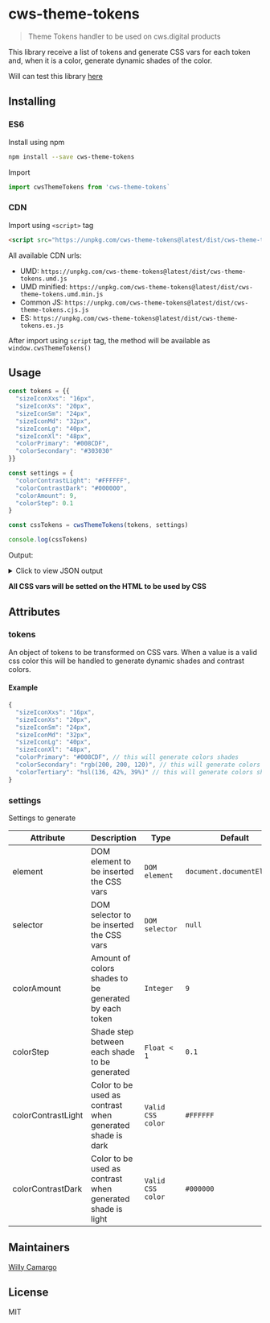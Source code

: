 # cws-theme-tokens
> Theme Tokens handler to be used on cws.digital products

This library receive a list of tokens and generate CSS vars for each token and, when it is a color, generate dynamic shades of the color.

Will can test this library [here](https://cws-theme-tokens.netlify.com/)

## Installing

### ES6

Install using npm
```bash
npm install --save cws-theme-tokens
```

Import
```js
import cwsThemeTokens from 'cws-theme-tokens`
```

### CDN

Import using `<script>` tag
```html
<script src="https://unpkg.com/cws-theme-tokens@latest/dist/cws-theme-tokens.umd.js"></script>
```

All available CDN urls:

* UMD: `https://unpkg.com/cws-theme-tokens@latest/dist/cws-theme-tokens.umd.js`
* UMD minified: `https://unpkg.com/cws-theme-tokens@latest/dist/cws-theme-tokens.umd.min.js`
* Common JS: `https://unpkg.com/cws-theme-tokens@latest/dist/cws-theme-tokens.cjs.js`
* ES: `https://unpkg.com/cws-theme-tokens@latest/dist/cws-theme-tokens.es.js`

After import using `script` tag, the method will be available as `window.cwsThemeTokens()`

## Usage

```js
const tokens = {{
  "sizeIconXxs": "16px",
  "sizeIconXs": "20px",
  "sizeIconSm": "24px",
  "sizeIconMd": "32px",
  "sizeIconLg": "40px",
  "sizeIconXl": "48px",
  "colorPrimary": "#008CDF",
  "colorSecondary": "#303030"
}}

const settings = {
  "colorContrastLight": "#FFFFFF",
  "colorContrastDark": "#000000",
  "colorAmount": 9,
  "colorStep": 0.1
}

const cssTokens = cwsThemeTokens(tokens, settings)

console.log(cssTokens)
```

Output:
<details>
  <summary>Click to view JSON output</summary>

  ```json
  {
    "--size-icon-xxs": "16px",
    "--size-icon-xs": "20px",
    "--size-icon-sm": "24px",
    "--size-icon-md": "32px",
    "--size-icon-lg": "40px",
    "--size-icon-xl": "48px",
    "--color-primary-100": "#39B5FF",
    "--color-primary-200": "#23ADFF",
    "--color-primary-300": "#0DA5FF",
    "--color-primary-400": "#009AF5",
    "--color-primary-500": "#008CDF",
    "--color-primary-600": "#007EC9",
    "--color-primary-700": "#0070B2",
    "--color-primary-800": "#00629C",
    "--color-primary-900": "#005486",
    "--color-primary-100-contrast": "#000000",
    "--color-primary-200-contrast": "#000000",
    "--color-primary-300-contrast": "#000000",
    "--color-primary-400-contrast": "#FFFFFF",
    "--color-primary-500-contrast": "#FFFFFF",
    "--color-primary-600-contrast": "#FFFFFF",
    "--color-primary-700-contrast": "#FFFFFF",
    "--color-primary-800-contrast": "#FFFFFF",
    "--color-primary-900-contrast": "#FFFFFF",
    "--color-secondary-100": "#434343",
    "--color-secondary-200": "#3E3E3E",
    "--color-secondary-300": "#3A3A3A",
    "--color-secondary-400": "#353535",
    "--color-secondary-500": "#303030",
    "--color-secondary-600": "#2B2B2B",
    "--color-secondary-700": "#262626",
    "--color-secondary-800": "#222222",
    "--color-secondary-900": "#1D1D1D",
    "--color-secondary-100-contrast": "#FFFFFF",
    "--color-secondary-200-contrast": "#FFFFFF",
    "--color-secondary-300-contrast": "#FFFFFF",
    "--color-secondary-400-contrast": "#FFFFFF",
    "--color-secondary-500-contrast": "#FFFFFF",
    "--color-secondary-600-contrast": "#FFFFFF",
    "--color-secondary-700-contrast": "#FFFFFF",
    "--color-secondary-800-contrast": "#FFFFFF",
    "--color-secondary-900-contrast": "#FFFFFF",
    "--color-neutral-100": "#FFFFFF",
    "--color-neutral-200": "#EDEDED",
    "--color-neutral-300": "#DADADA",
    "--color-neutral-400": "#C8C8C8",
    "--color-neutral-500": "#B6B6B6",
    "--color-neutral-600": "#A4A4A4",
    "--color-neutral-700": "#929292",
    "--color-neutral-800": "#7F7F7F",
    "--color-neutral-900": "#6D6D6D",
    "--color-neutral-100-contrast": "#000000",
    "--color-neutral-200-contrast": "#000000",
    "--color-neutral-300-contrast": "#000000",
    "--color-neutral-400-contrast": "#000000",
    "--color-neutral-500-contrast": "#000000",
    "--color-neutral-600-contrast": "#000000",
    "--color-neutral-700-contrast": "#000000",
    "--color-neutral-800-contrast": "#FFFFFF",
    "--color-neutral-900-contrast": "#FFFFFF",
    "--color-error-100": "#F95959",
    "--color-error-200": "#F94242",
    "--color-error-300": "#F82B2B",
    "--color-error-400": "#F71313",
    "--color-error-500": "#EA0808",
    "--color-error-600": "#D30707",
    "--color-error-700": "#BB0606",
    "--color-error-800": "#A40606",
    "--color-error-900": "#8C0505",
    "--color-error-100-contrast": "#000000",
    "--color-error-200-contrast": "#FFFFFF",
    "--color-error-300-contrast": "#FFFFFF",
    "--color-error-400-contrast": "#FFFFFF",
    "--color-error-500-contrast": "#FFFFFF",
    "--color-error-600-contrast": "#FFFFFF",
    "--color-error-700-contrast": "#FFFFFF",
    "--color-error-800-contrast": "#FFFFFF",
    "--color-error-900-contrast": "#FFFFFF",
    "--color-alert-100": "#FFC83C",
    "--color-alert-200": "#FFC126",
    "--color-alert-300": "#FFBB0F",
    "--color-alert-400": "#F8B100",
    "--color-alert-500": "#E1A100",
    "--color-alert-600": "#CB9100",
    "--color-alert-700": "#B48100",
    "--color-alert-800": "#9D7100",
    "--color-alert-900": "#876100",
    "--color-alert-100-contrast": "#000000",
    "--color-alert-200-contrast": "#000000",
    "--color-alert-300-contrast": "#000000",
    "--color-alert-400-contrast": "#000000",
    "--color-alert-500-contrast": "#000000",
    "--color-alert-600-contrast": "#000000",
    "--color-alert-700-contrast": "#000000",
    "--color-alert-800-contrast": "#FFFFFF",
    "--color-alert-900-contrast": "#FFFFFF",
    "--color-success-100": "#10F682",
    "--color-success-200": "#09EA79",
    "--color-success-300": "#08D870",
    "--color-success-400": "#08C666",
    "--color-success-500": "#07B45D",
    "--color-success-600": "#06A254",
    "--color-success-700": "#06904A",
    "--color-success-800": "#057E41",
    "--color-success-900": "#046C38",
    "--color-success-100-contrast": "#000000",
    "--color-success-200-contrast": "#000000",
    "--color-success-300-contrast": "#000000",
    "--color-success-400-contrast": "#000000",
    "--color-success-500-contrast": "#FFFFFF",
    "--color-success-600-contrast": "#FFFFFF",
    "--color-success-700-contrast": "#FFFFFF",
    "--color-success-800-contrast": "#FFFFFF",
    "--color-success-900-contrast": "#FFFFFF"
  }
  ```
</details>

**All CSS vars will be setted on the HTML to be used by CSS**

## Attributes

### tokens
An object of tokens to be transformed on CSS vars.
When a value is a valid css color this will be handled to generate dynamic shades and contrast colors.

#### Example
```js
{
  "sizeIconXxs": "16px",
  "sizeIconXs": "20px",
  "sizeIconSm": "24px",
  "sizeIconMd": "32px",
  "sizeIconLg": "40px",
  "sizeIconXl": "48px",
  "colorPrimary": "#008CDF", // this will generate colors shades
  "colorSecondary": "rgb(200, 200, 120)", // this will generate colors shades
  "colorTertiary": "hsl(136, 42%, 39%)" // this will generate colors shades
}
```

### settings
Settings to generate

| Attribute | Description | Type | Default |
|-------|------|---------|---------|
| element | DOM element to be inserted the CSS vars | `DOM element` | `document.documentElement` |
| selector | DOM selector to be inserted the CSS vars | `DOM selector` | `null` |
| colorAmount | Amount of colors shades to be generated by each token | `Integer` | `9` |
| colorStep | Shade step between each shade to be generated | `Float < 1` | `0.1` |
| colorContrastLight | Color to be used as contrast when generated shade is dark | `Valid CSS color` | `#FFFFFF` |
| colorContrastDark | Color to be used as contrast when generated shade is light | `Valid CSS color` | `#000000` |


## Maintainers
[Willy Camargo](https://github.com/willycamargo)

## License
MIT
